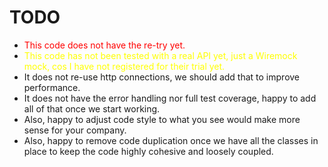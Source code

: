 # TODO
* <span style="color: red;">This code does not have the re-try yet.</span>
* <span style="color: yellow;">This code has not been tested with a real API yet, just a Wiremock mock, cos I have not registered for their trial yet.</span>
* It does not re-use http connections, we should add that to improve performance.
* It does not have the error handling nor full test coverage, happy to add all of that once we start working.
* Also, happy to adjust code style to what you see would make more sense for your company.
* Also, happy to remove code duplication once we have all the classes in place to keep the code highly cohesive and loosely coupled.
